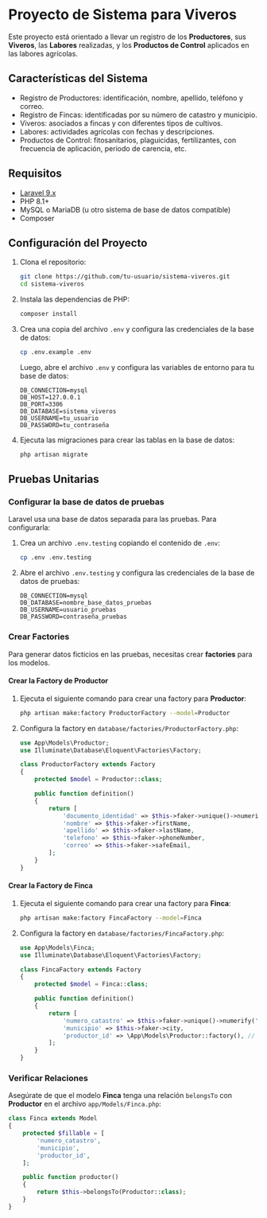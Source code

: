 # Proyecto de Sistema para Viveros

Este proyecto está orientado a llevar un registro de los **Productores**, sus **Viveros**, las **Labores** realizadas, y los **Productos de Control** aplicados en las labores agrícolas. 

## Características del Sistema

- Registro de Productores: identificación, nombre, apellido, teléfono y correo.
- Registro de Fincas: identificadas por su número de catastro y municipio.
- Viveros: asociados a fincas y con diferentes tipos de cultivos.
- Labores: actividades agrícolas con fechas y descripciones.
- Productos de Control: fitosanitarios, plaguicidas, fertilizantes, con frecuencia de aplicación, periodo de carencia, etc.

## Requisitos

- [Laravel 9.x](https://laravel.com/docs/9.x)
- PHP 8.1+
- MySQL o MariaDB (u otro sistema de base de datos compatible)
- Composer

## Configuración del Proyecto

1. Clona el repositorio:

    ```bash
    git clone https://github.com/tu-usuario/sistema-viveros.git
    cd sistema-viveros
    ```

2. Instala las dependencias de PHP:

    ```bash
    composer install
    ```

3. Crea una copia del archivo `.env` y configura las credenciales de la base de datos:

    ```bash
    cp .env.example .env
    ```

    Luego, abre el archivo `.env` y configura las variables de entorno para tu base de datos:

    ```env
    DB_CONNECTION=mysql
    DB_HOST=127.0.0.1
    DB_PORT=3306
    DB_DATABASE=sistema_viveros
    DB_USERNAME=tu_usuario
    DB_PASSWORD=tu_contraseña
    ```

4. Ejecuta las migraciones para crear las tablas en la base de datos:

    ```bash
    php artisan migrate
    ```

## Pruebas Unitarias

### Configurar la base de datos de pruebas

Laravel usa una base de datos separada para las pruebas. Para configurarla:

1. Crea un archivo `.env.testing` copiando el contenido de `.env`:

    ```bash
    cp .env .env.testing
    ```

2. Abre el archivo `.env.testing` y configura las credenciales de la base de datos de pruebas:

    ```env
    DB_CONNECTION=mysql
    DB_DATABASE=nombre_base_datos_pruebas
    DB_USERNAME=usuario_pruebas
    DB_PASSWORD=contraseña_pruebas
    ```

### Crear Factories

Para generar datos ficticios en las pruebas, necesitas crear **factories** para los modelos.

#### Crear la Factory de Productor

1. Ejecuta el siguiente comando para crear una factory para **Productor**:

    ```bash
    php artisan make:factory ProductorFactory --model=Productor
    ```

2. Configura la factory en `database/factories/ProductorFactory.php`:

    ```php
    use App\Models\Productor;
    use Illuminate\Database\Eloquent\Factories\Factory;

    class ProductorFactory extends Factory
    {
        protected $model = Productor::class;

        public function definition()
        {
            return [
                'documento_identidad' => $this->faker->unique()->numerify('#########'),
                'nombre' => $this->faker->firstName,
                'apellido' => $this->faker->lastName,
                'telefono' => $this->faker->phoneNumber,
                'correo' => $this->faker->safeEmail,
            ];
        }
    }
    ```

#### Crear la Factory de Finca

1. Ejecuta el siguiente comando para crear una factory para **Finca**:

    ```bash
    php artisan make:factory FincaFactory --model=Finca
    ```

2. Configura la factory en `database/factories/FincaFactory.php`:

    ```php
    use App\Models\Finca;
    use Illuminate\Database\Eloquent\Factories\Factory;

    class FincaFactory extends Factory
    {
        protected $model = Finca::class;

        public function definition()
        {
            return [
                'numero_catastro' => $this->faker->unique()->numerify('#########'),
                'municipio' => $this->faker->city,
                'productor_id' => \App\Models\Productor::factory(), // Relacionar con un productor
            ];
        }
    }
    ```

### Verificar Relaciones

Asegúrate de que el modelo **Finca** tenga una relación `belongsTo` con **Productor** en el archivo `app/Models/Finca.php`:

```php
class Finca extends Model
{
    protected $fillable = [
        'numero_catastro',
        'municipio',
        'productor_id',
    ];

    public function productor()
    {
        return $this->belongsTo(Productor::class);
    }
}
```